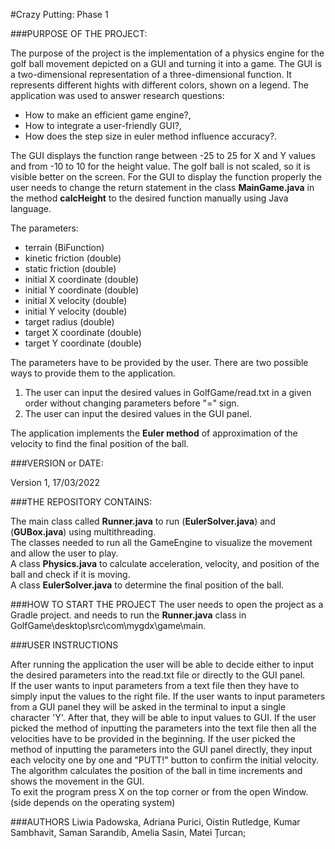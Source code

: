 #Crazy Putting: Phase 1

###PURPOSE OF THE PROJECT:

The purpose of the project is the implementation of a physics engine for the golf ball movement depicted on a GUI and turning it into a game. The GUI is a two-dimensional representation of a three-dimensional function. It represents different hights with different colors, shown on a legend. The application was used to answer research questions: 
* How to make an efficient game engine?, 
* How to integrate a user-friendly GUI?, 
* How does the step size in euler method influence accuracy?. 


The GUI displays the function range between -25 to 25 for X and Y values and from -10 to 10 for the height value. The golf ball is not scaled, so it is visible better on the screen. For the GUI to display the function properly the user needs to change the return statement in the class **MainGame.java** in the method **calcHeight** to the desired function manually using Java language. 


The parameters:
* terrain (BiFunction)
* kinetic friction (double)
* static friction (double)
* initial X coordinate (double)
* initial Y coordinate (double)
* initial X velocity (double)
* initial Y velocity (double) 
* target radius (double) 
* target X coordinate (double) 
* target Y coordinate (double) 

The parameters have to be provided by the user. There are two possible ways to provide them to the application. 
1. The user can input the desired values in GolfGame/read.txt in a given order without changing parameters before "=" sign.
2. The user can input the desired values in the GUI panel.

The application implements the **Euler method** of approximation of the velocity to find the final position of the ball.


###VERSION or DATE:

Version 1, 17/03/2022

###THE REPOSITORY CONTAINS:

The main class called **Runner.java** to run (**EulerSolver.java**) and (**GUBox.java**) using multithreading.<br />
The classes needed to run all the GameEngine to visualize the movement and allow the user to play.<br />
A class **Physics.java** to calculate acceleration, velocity, and position of the ball and check if it is moving.<br />
A class **EulerSolver.java** to determine the final position of the ball.<br />

###HOW TO START THE PROJECT
The user needs to open the project as a Gradle project.
and needs to run the **Runner.java** class in GolfGame\desktop\src\com\mygdx\game\main\. 

###USER INSTRUCTIONS

After running the application the user will be able to decide either to input the desired parameters into the read.txt file or directly to the GUI panel.<br />
If the user wants to input parameters from a text file then they have to simply input the values to the right file. 
If the user wants to input parameters from a GUI panel they will be asked in the terminal to input a single character 'Y'. After that, they will be able to input values to GUI.
If the user picked the method of inputting the parameters into the text file then all the velocities have to be provided in the beginning.
If the user picked the method of inputting the parameters into the GUI panel directly, they input each velocity one by one and "PUTT!" button to confirm the initial velocity.
The algorithm calculates the position of the ball in time increments and shows the movement in the GUI.<br />
To exit the program press X on the top corner or from the open Window. (side depends on the operating system)

###AUTHORS
Liwia Padowska, Adriana Purici, Oístin Rutledge, Kumar Sambhavit, Saman Sarandib, Amelia Sasin, Matei Țurcan;